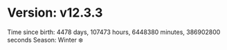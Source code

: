 # Version: v12.3.3
Time since birth: 4478 days, 107473 hours, 6448380 minutes, 386902800 seconds
Season: Winter ❄️
